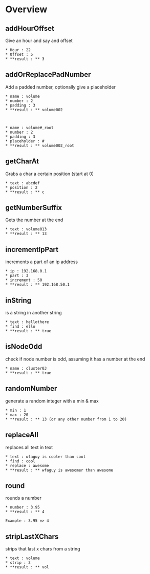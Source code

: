 # Overview

## addHourOffset

Give an hour and say and offset


	* Hour : 22
	* Offset : 5
	* **result : ** 3


## addOrReplacePadNumber

Add a padded number, optionally give a placeholder


	* name : volume
	* number : 2
	* padding : 3
	* **result : ** volume002



	* name : volume#_root
	* number : 2
	* padding : 3
	* placeholder : #
	* **result : ** volume002_root

		
## getCharAt

Grabs a char a certain position (start at 0)


	* text : abcdef
	* position : 2
	* **result : ** c


	
## getNumberSuffix

Gets the number at the end


	* text : volume013
	* **result : ** 13

	
## incrementIpPart

increments a part of an ip address

	* ip : 192.168.0.1
	* part : 3
	* increment : 50
	* **result : ** 192.168.50.1

		
## inString

is a string in another string


	* text : hellothere
	* find : ello
	* **result : ** true

		
## isNodeOdd

check if node number is odd, assuming it has a number at the end


	* name : cluster03
	* **result : ** true


		
## randomNumber

generate a random integer with a min & max


	* min : 1
	* max : 20
	* **result : ** 13 (or any other number from 1 to 20)


## replaceAll

replaces all text in text


	* text : wfaguy is cooler than cool
	* find : cool
	* replace : awesome
	* **result : ** wfaguy is awesomer than awesome


		
## round

rounds a number


	* number : 3.95
	* **result : ** 4

	Example	: 3.95 => 4
	
## stripLastXChars

strips that last x chars from a string


	* text : volume
	* strip : 3
	* **result : ** vol



	

	

